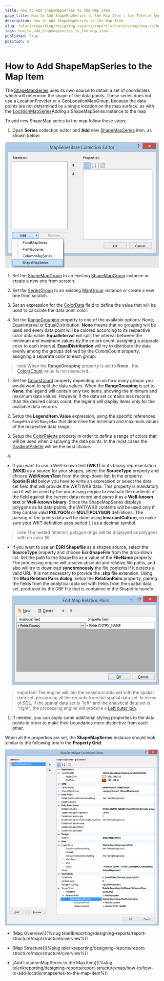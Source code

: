 ```yaml
---
title: How to Add ShapeMapSeries to the Map Item
page_title: How to Add ShapeMapSeries to the Map Item | for Telerik Reporting Documentation
description: How to Add ShapeMapSeries to the Map Item
slug: telerikreporting/designing-reports/report-structure/map/how-to/how-to-add-shapemapseries-to-the-map-item
tags: how,to,add,shapemapseries,to,the,map,item
published: True
position: 6
---
```


# How to Add ShapeMapSeries to the Map Item



The [ShapeMapSeries](/reporting/api/Telerik.Reporting.ShapeMapSeries) uses its own source to obtain a set of coordinates which will
        determine the shape of the data points. These series does not use a LocationProvider or a GeoLocationMapGroup, because the data points
        are not determined by a single location on the map surface, as with the [LocationMapSeries](/reporting/api/Telerik.Reporting.LocationMapSeries)Adding a ShapeMapSeries instance to the map

To add new ShapeMap series to the map follow these steps:
        

1. Open __Series__ collection editor and __Add__ new
              [ShapeMapSeries](/reporting/api/Telerik.Reporting.ShapeMapSeries) item, as shown below:
              
  ![Choropleth Add Shape Map Series](images/Map/Choropleth/Choropleth_AddShapeMapSeries.png)

1. Set the [ShapeMapGroup](/reporting/api/Telerik.Reporting.ShapeMapSeries#collapsible-Telerik_Reporting_ShapeMapSeries_ShapeMapGroup) to an existing
              [ShapeMapGroup](/reporting/api/Telerik.Reporting.ShapeMapGroup) instance or create a new one from scratch.
            

1. Set the [SeriesGroup](/reporting/api/Telerik.Reporting.MapSeriesBase#collapsible-Telerik_Reporting_MapSeriesBase_SeriesGroup) to an existing
              [MapGroup](/reporting/api/Telerik.Reporting.MapGroup) instance or create a new one from scratch.
            

1. Set an expression for the [ColorData](/reporting/api/Telerik.Reporting.ShapeMapSeries#collapsible-Telerik_Reporting_ShapeMapSeries_ColorData) field to define the value
              that will be used to calculate the data point color.
            

1. Set the [RangeGrouping](/reporting/api/Telerik.Reporting.ShapeMapSeries#collapsible-Telerik_Reporting_ShapeMapSeries_RangeGrouping) property to one of the available options:
              None, EqualInterval or EqualDistribution.
              __None__ means that no grouping will be used and every data point will be colored according to its respective color data value.
              __EqualInterval__ will split the interval between the minimum and maximum values by the colors count, assigning a separate color to each interval.
              __EqualDistribution__ will try to distribute the data evenly among the groups defined by the ColorsCount property, assigning a separate color to each group.
            

>note When the  __RangeGrouping__  property is set to  __None__ ,                the [ColorsCount](/reporting/api/Telerik.Reporting.ShapeMapSeries#collapsible-Telerik_Reporting_ShapeMapSeries_ColorsCount) value is not respected.              


1. Set the [ColorsCount](/reporting/api/Telerik.Reporting.ShapeMapSeries#collapsible-Telerik_Reporting_ShapeMapSeries_ColorsCount) property depending on on how many groups
              you would want to split the data values. When the __RangeGrouping__ is set to __None__, the legend
              will contain only two items, showing the minimum and maximum data values. However, if the data set contains less records than the desired
              colors count, the legend will display items only for the available data records.              
            

1. Setup the __LegendItem.Value__ expression, using the specific references `RangeMin` and
              `RangeMax` that determine the minimum and maximum values of the respective data range.
            

1. Setup the [ColorPalette](/reporting/api/Telerik.Reporting.GraphSeriesBase#collapsible-Telerik_Reporting_GraphSeriesBase_ColorPalette) property in order to define a range of
              colors that will be used when displaying the data points. In the most cases the
              [GradientPalette](/reporting/api/Telerik.Reporting.Drawing.GradientPalette) will be the best choice.
            

1. 

* If you want to use a Well-known text __(WKT)__ or its binary representation __(WKB)__
                  as a source for your shapes, select the __SourceType__ property and choose __WellKnownText__
                  from the drop-down list. In the property __SpatialField__ below you have to write an expression or select the data set
                  field that will provide the WKT/WKB data. This property is mandatory and it will be used by the processing engine to evaluate
                  the contents of the field against the current data record and parse it as a __Well-known text__ or
                  __Well-known binary__. Since the ShapeMapSeries displays polygons as its data points, the WKT/WKB contents will be used
                  only if they contain valid __POLYGON__ or __MULTIPOLYGON__ definitions. 
                  The parsing of the points data will be done using __InvariantCulture__, so make sure your WKT definition uses period [.] as
                  a decimal symbol.
                

>note The nested (interior) polygon rings will be displayed as polygons with no color fill.                  


* If you want to use an __ESRI Shapefile__ as a shapes source, select the __SourceType__ property and
                  choose __EsriShapeFile__ from the drop-down list.
                Set the path to the Shapefile as a value of the __FileName__ property. The processing engine will resolve
                  absolute and relative file paths, and also will try to download __synchronously__ the file contents
                  if it detects a valid URL. It is not necessary to provide the __.shp__ file extension.
                Using the __Map Relation Pairs dialog__, setup the __RelationPairs__ property, pairing the fields 
                  from the analytical data set with fields from the spatial data set, produced by the DBF file that is contained in the Shapefile bundle.
                  
  ![Choropleth Map Relation Pairs Dialog](images/Map/Choropleth/Choropleth_MapRelationPairsDialog.png)

>important The engine will join the analytical data set with the spatial data set, preserving all the records from the spatial data set.                    In terms of SQL, if the spatial data set is "left" and the analytical data set is "right", the processing engine will produce a                    [Left outer join](http://en.wikipedia.org/wiki/Join_(SQL)#Left_outer_join).                  


1. If needed, you can apply some additional styling properties to the data points in order to make their boundaries more distinctive from each other.
            

When all the properties are set, the __ShapeMapSeries__ instance should look similar to the following one in the
          __Property Grid__:
          
  ![Choropleth Shape Map Series Layout In Property Grid](images/Map/Choropleth/Choropleth_ShapeMapSeries_LayoutInPropertyGrid.png)

 * [Map Overview]({%slug telerikreporting/designing-reports/report-structure/map/structure/overview%})

 * [Map Structure]({%slug telerikreporting/designing-reports/report-structure/map/structure/overview%})

 * [Add LocationMapSeries to the Map item]({%slug telerikreporting/designing-reports/report-structure/map/how-to/how-to-add-locationmapseries-to-the-map-item%})
